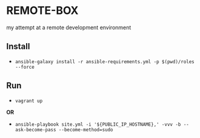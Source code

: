 # REMOTE-BOX

my attempt at a remote development environment

## Install

- `ansible-galaxy install -r ansible-requirements.yml -p $(pwd)/roles --force`

## Run

- `vagrant up`

**OR**

- `ansible-playbook site.yml -i '${PUBLIC_IP_HOSTNAME},' -vvv -b --ask-become-pass --become-method=sudo`

